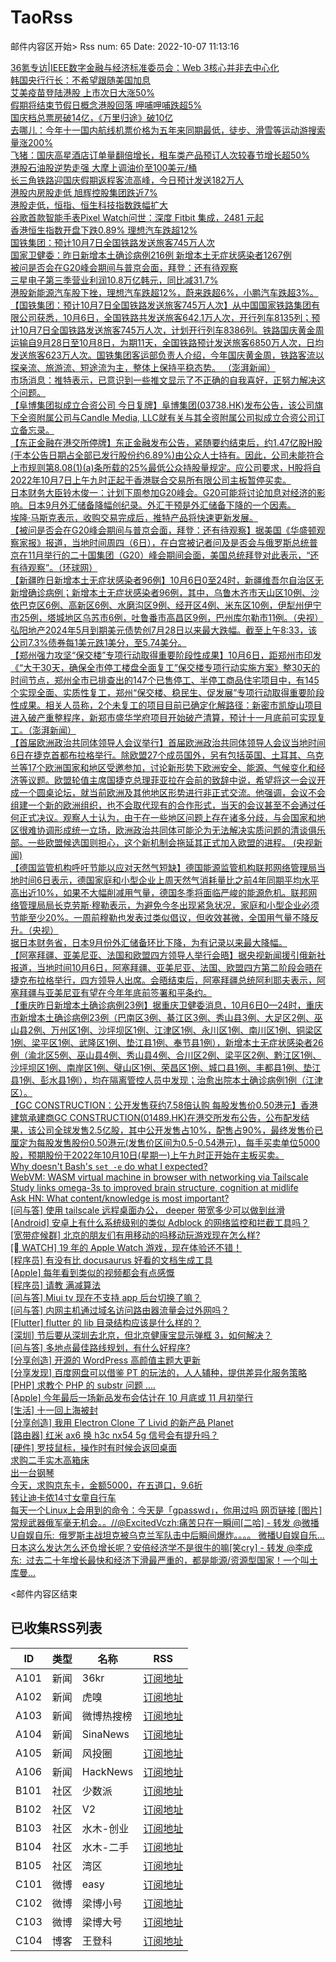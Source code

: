 # TaoRss

邮件内容区开始>
Rss num: 65  Date: 2022-10-07 11:13:16 <br/>

<a href='https://36kr.com/p/1945540762667399'>36氪专访|IEEE数字金融与经济标准委员会：Web 3核心并非去中心化</a><br/>
<a href='https://36kr.com/newsflashes/1947079298943360'>韩国央行行长：不希望跟随美国加息</a><br/>
<a href='https://36kr.com/newsflashes/1947075205778051'>艾美疫苗登陆港股 上市次日大涨50%</a><br/>
<a href='https://36kr.com/newsflashes/1947074099562883'>假期将结束节假日概念港股回落 呷哺呷哺跌超5%</a><br/>
<a href='https://36kr.com/newsflashes/1947072542460296'>国庆档总票房破14亿，《万里归途》破10亿</a><br/>
<a href='https://36kr.com/newsflashes/1947070859364992'>去哪儿：今年十一国内航线机票价格为五年来同期最低，徒步、滑雪等运动游搜索量涨200%</a><br/>
<a href='https://36kr.com/newsflashes/1947070351198849'>飞猪：国庆高星酒店订单量翻倍增长，租车类产品预订人次较春节增长超50%</a><br/>
<a href='https://36kr.com/newsflashes/1946997704100229'>港股石油股逆势走强 大摩上调油价至100美元/桶</a><br/>
<a href='https://36kr.com/newsflashes/1946990225246601'>长三角铁路迎国庆假期返程客流高峰，今日预计发送182万人</a><br/>
<a href='https://36kr.com/newsflashes/1946986517383812'>港股内房股走低 旭辉控股集团跌近7%</a><br/>
<a href='https://36kr.com/newsflashes/1946984384121225'>港股走低，恒指、恒生科技指数跌幅扩大</a><br/>
<a href='https://36kr.com/newsflashes/1946982044273284'>谷歌首款智能手表Pixel Watch问世：深度 Fitbit 集成，2481 元起</a><br/>
<a href='https://36kr.com/newsflashes/1946972163213956'>香港恒生指数开盘下跌0.89% 理想汽车跌超12%</a><br/>
<a href='https://36kr.com/newsflashes/1946971513916033'>国铁集团：预计10月7日全国铁路发送旅客745万人次</a><br/>
<a href='https://36kr.com/newsflashes/1946956562254473'>国家卫健委：昨日新增本土确诊病例216例 新增本土无症状感染者1267例</a><br/>
<a href='https://36kr.com/newsflashes/1946951869237894'>被问是否会在G20峰会期间与普京会面，拜登：还有待观察</a><br/>
<a href='https://36kr.com/newsflashes/1946930730371460'>三星电子第三季营业利润10.8万亿韩元，同比减31.7%</a><br/>
<a href='https://finance.sina.cn/7x24/2022-10-07/detail-imqqsmrp1709049.d.html'>港股新能源汽车股下挫，理想汽车跌超12%，蔚来跌超6%，小鹏汽车跌超3%。</a><br/>
<a href='https://finance.sina.cn/7x24/2022-10-07/detail-imqqsmrp1708605.d.html'>【国铁集团：预计10月7日全国铁路发送旅客745万人次】从中国国家铁路集团有限公司获悉，10月6日，全国铁路共发送旅客642.1万人次，开行列车8135列；预计10月7日全国铁路发送旅客745万人次，计划开行列车8386列。铁路国庆黄金周运输自9月28日至10月8日，为期11天，全国铁路预计发送旅客6850万人次，日均发送旅客623万人次。国铁集团客运部负责人介绍，今年国庆黄金周，铁路客流以探亲流、旅游流、短途流为主，整体上保持平稳态势。 （澎湃新闻）</a><br/>
<a href='https://finance.sina.cn/7x24/2022-10-07/detail-imqmmtha9999006.d.html'>市场消息：推特表示，已意识到一些推文显示了不正确的自我喜好，正努力解决这个问题。</a><br/>
<a href='https://finance.sina.cn/7x24/2022-10-07/detail-imqmmtha9998152.d.html'>【阜博集团拟成立合资公司 今日复牌】阜博集团(03738.HK)发布公告，该公司旗下全资附属公司与Candle Media, LLC就有关与其全资附属公司拟成立合资公司订立备忘录。</a><br/>
<a href='https://finance.sina.cn/7x24/2022-10-07/detail-imqmmtha9997075.d.html'>【东正金融在港交所停牌】东正金融发布公告，紧随要约结束后，约1.47亿股H股(于本公告日期占全部已发行股份约6.89%)由公众人士持有。因此，公司未能符合上市规则第8.08(1)(a)条所载的25%最低公众持股量规定。应公司要求，H股将自2022年10月7日上午九时正起于香港联合交易所有限公司主板暂停买卖。</a><br/>
<a href='2820509'>日本财务大臣铃木俊一：计划下周参加G20峰会。G20可能将讨论加息对经济的影响。日本9月外汇储备降幅创纪录。外汇干预是外汇储备下降的一个因素。</a><br/>
<a href='https://finance.sina.cn/7x24/2022-10-07/detail-imqmmtha9996516.d.html'>埃隆·马斯克表示，收购交易完成后，推特产品将快速更新发展。</a><br/>
<a href='https://finance.sina.cn/7x24/2022-10-07/detail-imqmmtha9996064.d.html'>【被问是否会在G20峰会期间与普京会面，拜登：还有待观察】据美国《华盛顿观察家报》报道，当地时间周四（6日），在白宫被记者问及是否会与俄罗斯总统普京在11月举行的二十国集团（G20）峰会期间会面，美国总统拜登对此表示，“还有待观察”。（环球网）</a><br/>
<a href='https://finance.sina.cn/7x24/2022-10-07/detail-imqqsmrp1705300.d.html'>【新疆昨日新增本土无症状感染者96例】10月6日0至24时，新疆维吾尔自治区无新增确诊病例；新增本土无症状感染者96例，其中，乌鲁木齐市天山区10例、沙依巴克区6例、高新区6例、水磨沟区9例、经开区4例、米东区10例，伊犁州伊宁市25例，塔城地区乌苏市6例，吐鲁番市高昌区9例，巴州库尔勒市11例。（央视）</a><br/>
<a href='2820501'>弘阳地产2024年5月到期美元债势创7月28日以来最大跌幅。截至上午8:33，该公司7.3%债券每1美元跌1美分，至5.74美分。</a><br/>
<a href='https://finance.sina.cn/7x24/2022-10-07/detail-imqqsmrp1704682.d.html'>【郑州强力攻坚“保交楼”专项行动取得重要阶段性成果】10月6日，距郑州市印发《“大干30天，确保全市停工楼盘全面复工”保交楼专项行动实施方案》整30天的时间节点，郑州全市已排查出的147个已售停工、半停工商品住宅项目中，有145个实现全面、实质性复工，郑州“保交楼、稳民生、促发展”专项行动取得重要阶段性成果。相关人员称，2个未复工的项目目前已确定化解路径：新密市凯旋山项目进入破产重整程序，新郑市盛华学府项目开始破产清算，预计十一月底前可实现复工。（澎湃新闻）</a><br/>
<a href='https://finance.sina.cn/7x24/2022-10-07/detail-imqqsmrp1704302.d.html'>【首届欧洲政治共同体领导人会议举行】首届欧洲政治共同体领导人会议当地时间6日在捷克首都布拉格举行。除欧盟27个成员国外，另有包括英国、土耳其、乌克兰等17个欧洲国家和地区受邀参加，讨论新形势下欧洲安全、能源、气候变化和经济等议题。欧盟轮值主席国捷克总理菲亚拉在会前的致辞中说，希望将这一会议开成一个圆桌论坛，就当前欧洲及其他地区形势进行非正式交流。他强调，会议不会组建一个新的欧洲组织，也不会取代现有的合作形式，当天的会议甚至不会通过任何正式决议。观察人士认为，由于在一些地区问题上存在诸多分歧，与会国家和地区很难协调形成统一立场，欧洲政治共同体可能沦为无法解决实质问题的清谈俱乐部。一些欧盟候选国则担心，这个新机制会拖延其正式加入欧盟的进程。 (央视新闻)</a><br/>
<a href='2820495'>【德国监管机构呼吁节能以应对天然气短缺】德国能源监管机构联邦网络管理局当地时间6日表示，德国家庭和小型企业上周天然气消耗量比之前4年同期平均水平高出近10%，如果不大幅削减用气量，德国冬季将面临严峻的能源危机。联邦网络管理局局长克劳斯·穆勒表示，为避免今冬出现紧急状况，家庭和小型企业必须节能至少20%。一周前穆勒也发表过类似倡议，但收效甚微，全国用气量不降反升。（央视）</a><br/>
<a href='https://finance.sina.cn/7x24/2022-10-07/detail-imqmmtha9994149.d.html'>据日本财务省，日本9月份外汇储备环比下降，为有记录以来最大降幅。</a><br/>
<a href='2820490'>【阿塞拜疆、亚美尼亚、法国和欧盟四方领导人举行会晤】据央视新闻援引俄新社报道，当地时间10月6日，阿塞拜疆、亚美尼亚、法国、欧盟四方第二阶段会晤在捷克布拉格举行，四方领导人出席。会晤结束后，阿塞拜疆总统阿利耶夫表示，阿塞拜疆与亚美尼亚有望在今年年底前签署和平条约。</a><br/>
<a href='https://finance.sina.cn/7x24/2022-10-07/detail-imqqsmrp1703352.d.html'>【重庆昨日新增本土确诊病例23例】据重庆卫健委消息，10月6日0—24时，重庆市新增本土确诊病例23例（巴南区3例、綦江区3例、秀山县3例、大足区2例、巫山县2例、万州区1例、沙坪坝区1例、江津区1例、永川区1例、南川区1例、铜梁区1例、梁平区1例、武隆区1例、垫江县1例、奉节县1例），新增本土无症状感染者26例（渝北区5例、巫山县4例、秀山县4例、合川区2例、梁平区2例、黔江区1例、沙坪坝区1例、南岸区1例、璧山区1例、荣昌区1例、城口县1例、丰都县1例、垫江县1例、彭水县1例），均在隔离管控人员中发现；治愈出院本土确诊病例1例（江津区）。</a><br/>
<a href='2820487'>【GC CONSTRUCTION：公开发售获约7.58倍认购 每股发售价0.50港元】香港建筑承建商GC CONSTRUCTION(01489.HK)在港交所发布公告，公布配发结果，该公司全球发售2.5亿股，其中公开发售占10%，配售占90%，最终发售价已厘定为每股发售股份0.50港元(发售价区间为0.5-0.54港元)，每手买卖单位5000股，预期股份于2022年10月10日(星期一)上午九时正开始在主板买卖。</a><br/>
<a href='http://mywiki.wooledge.org/BashFAQ/105'>Why doesn't Bash's `set -e` do what I expected?</a><br/>
<a href='https://leaningtech.com/webvm-virtual-machine-with-networking-via-tailscale/'>WebVM: WASM virtual machine in browser with networking via Tailscale</a><br/>
<a href='https://news.uthscsa.edu/study-links-omega-3s-to-improved-brain-structure-cognition-at-midlife/'>Study links omega-3s to improved brain structure, cognition at midlife</a><br/>
<a href='https://news.ycombinator.com/item?id=33116230'>Ask HN: What content/knowledge is most important?</a><br/>
<a href='https://www.v2ex.com/t/884982#reply0'>[问与答] 使用 tailscale 远程桌面办公， deeper 带宽多少可以做到丝滑</a><br/>
<a href='https://www.v2ex.com/t/884981#reply1'>[Android] 安卓上有什么系统级别的类似 Adblock 的网络监控和拦截工具吗？</a><br/>
<a href='https://www.v2ex.com/t/884980#reply0'>[宽带症候群] 北京的朋友们有用移动的吗移动玩游戏现在怎么样?</a><br/>
<a href='https://www.v2ex.com/t/884979#reply0'>[ WATCH] 19 年的 Apple Watch 游戏，现在体验还不错！</a><br/>
<a href='https://www.v2ex.com/t/884977#reply3'>[程序员] 有没有比 docusaurus 好看的文档生成工具</a><br/>
<a href='https://www.v2ex.com/t/884975#reply3'>[Apple] 每年看到类似的视频都会有点感慨</a><br/>
<a href='https://www.v2ex.com/t/884974#reply10'>[程序员] 请教 满减算法</a><br/>
<a href='https://www.v2ex.com/t/884973#reply0'>[问与答] Miui tv 现在不支持 app 后台切换了嘛？</a><br/>
<a href='https://www.v2ex.com/t/884972#reply5'>[问与答] 内网主机通过域名访问路由器流量会过外网吗？</a><br/>
<a href='https://www.v2ex.com/t/884971#reply2'>[Flutter] flutter 的 lib 目录结构应该是什么样的？</a><br/>
<a href='https://www.v2ex.com/t/884970#reply9'>[深圳] 节后要从深圳去北京，但北京健康宝显示弹框 3，如何解决？</a><br/>
<a href='https://www.v2ex.com/t/884969#reply0'>[问与答] 多地点最佳路线规划，有什么好程序?</a><br/>
<a href='https://www.v2ex.com/t/884968#reply5'>[分享创造] 开源的 WordPress 高颜值主题大更新</a><br/>
<a href='https://www.v2ex.com/t/884967#reply8'>[分享发现] 百度网盘可以借鉴 PT 的玩法的，人人辅种，提供差异化服务策略</a><br/>
<a href='https://www.v2ex.com/t/884964#reply11'>[PHP] 求教个 PHP 的 substr 问题 ....</a><br/>
<a href='https://www.v2ex.com/t/884962#reply6'>[Apple] 今年最后一场新品发布会估计在 10 月底或 11 月初举行</a><br/>
<a href='https://www.v2ex.com/t/884961#reply40'>[生活] 十一回上海被封</a><br/>
<a href='https://www.v2ex.com/t/884960#reply3'>[分享创造] 我用 Electron Clone 了 Livid 的新产品 Planet</a><br/>
<a href='https://www.v2ex.com/t/884959#reply4'>[路由器] 红米 ax6 换 h3c nx54 5g 信号会有提升吗？</a><br/>
<a href='https://www.v2ex.com/t/884958#reply1'>[硬件] 罗技鼠标，操作时有时候会返回桌面</a><br/>
<a href='http://www.newsmth.net/nForum/article/SecondMarket/2069258'>求购二手实木高箱床</a><br/>
<a href='http://www.newsmth.net/nForum/article/SecondMarket/2069256'>出一台钢琴</a><br/>
<a href='http://www.newsmth.net/nForum/article/SecondMarket/2069255'>今天，求购京东卡，金额5000，在五道口，9.6折</a><br/>
<a href='http://www.newsmth.net/nForum/article/SecondMarket/2069251'>转让迪卡侬14寸女童自行车</a><br/>
<a href='https://weibo.com/1088413295/M9aFCo5qD'>每天一个Linux上会用到的命令：今天是「gpasswd」，你用过吗 网页链接 [图片]</a><br/>
<a href='https://weibo.com/2131170823/M9bbMo0vu'>常规武器俄军毫无机会。。//@ExcitedVczh:痛苦只在一瞬间[二哈] - 转发 @微播U自娱自乐:&ensp;俄罗斯主战坦克被乌克兰军队击中后瞬间爆炸。。。。 微播U自娱自乐...</a><br/>
<a href='https://weibo.com/2131170823/M9ahL96fO'>日本这么发达怎么还负增长呢？安倍经济学不是很牛的嘛[笑cry] - 转发 @李成东:&ensp;过去二十年增长最快和经济下滑最严重的，都是能源/资源型国家！一个叫土库曼...</a><br/>


<邮件内容区结束

## 已收集RSS列表

| ID | 类型 | 名称  | RSS  |
| -- | -- | -- | -- | 
| A101  | 新闻 | 36kr | [订阅地址](https://www.36kr.com/feed) |
| A102  | 新闻 | 虎嗅 | [订阅地址](https://www.huxiu.com/rss/0.xml) |
| A103  | 新闻 | 微博热搜榜 | [订阅地址](https://rsshub.app/weibo/search/hot) |
| A104  | 新闻 | SinaNews | [订阅地址](https://sina-news.vercel.app/rss.xml) |
| A105  | 新闻 | 风投圈 | [订阅地址](https://crazy.capital/feed) |
| A106  | 新闻 | HackNews | [订阅地址](https://news.ycombinator.com/rss) |
| B101  | 社区 | 少数派 | [订阅地址](https://sspai.com/feed) |
| B102  | 社区 | V2  | [订阅地址](http://www.v2ex.com/index.xml) |
| B103  | 社区 | 水木-创业  | [订阅地址](https://www.mysmth.net/nForum/rss/board-Entrepreneur) |
| B104  | 社区 | 水木-二手 | [订阅地址](https://www.mysmth.net/nForum/rss/board-SecondMarket) |
| B105  | 社区 | 湾区 | [订阅地址](https://wanqu.co/feed/) |
| C101  | 微博 | easy | [订阅地址](https://rsshub.app/weibo/user/1088413295) |
| C102  | 微博 | 梁博小号 | [订阅地址](https://rsshub.app/weibo/user/2131170823) |
| C103  | 微博 | 梁博大号 | [订阅地址](https://rsshub.app/weibo/user/1497035431) |
| C104  | 博客 | 王登科 | [订阅地址](https://greatdk.com/feed) |



